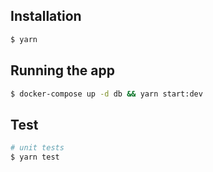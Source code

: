 ## Installation

```bash
$ yarn
```

## Running the app

```bash
$ docker-compose up -d db && yarn start:dev
```

## Test

```bash
# unit tests
$ yarn test
```